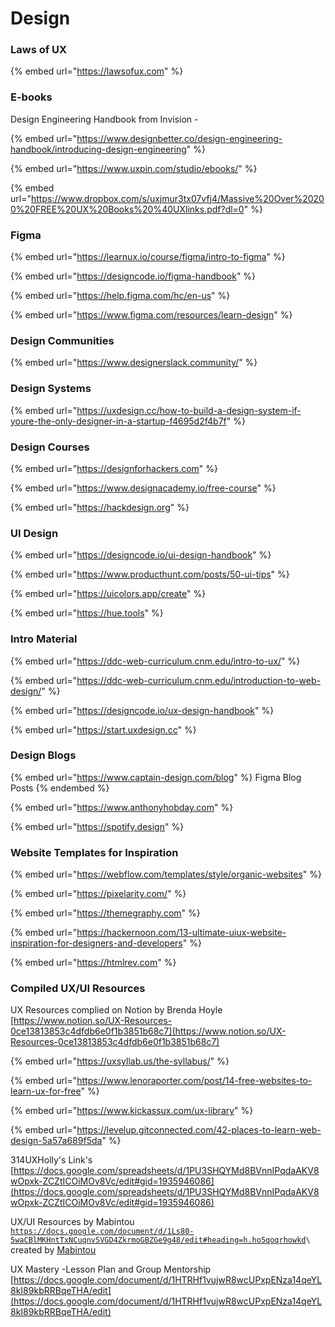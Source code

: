 # Design

###

### Laws of UX

{% embed url="https://lawsofux.com" %}

### E-books

Design Engineering Handbook from Invision -&#x20;

{% embed url="https://www.designbetter.co/design-engineering-handbook/introducing-design-engineering" %}

{% embed url="https://www.uxpin.com/studio/ebooks/" %}

{% embed url="https://www.dropbox.com/s/uxjmur3tx07vfj4/Massive%20Over%20200%20FREE%20UX%20Books%20%40UXlinks.pdf?dl=0" %}

### Figma

{% embed url="https://learnux.io/course/figma/intro-to-figma" %}

{% embed url="https://designcode.io/figma-handbook" %}

{% embed url="https://help.figma.com/hc/en-us" %}

{% embed url="https://www.figma.com/resources/learn-design" %}

### Design Communities

{% embed url="https://www.designerslack.community/" %}

### Design Systems

{% embed url="https://uxdesign.cc/how-to-build-a-design-system-if-youre-the-only-designer-in-a-startup-f4695d2f4b7f" %}

### Design Courses

{% embed url="https://designforhackers.com" %}

{% embed url="https://www.designacademy.io/free-course" %}

{% embed url="https://hackdesign.org" %}

### UI Design

{% embed url="https://designcode.io/ui-design-handbook" %}

{% embed url="https://www.producthunt.com/posts/50-ui-tips" %}

{% embed url="https://uicolors.app/create" %}

{% embed url="https://hue.tools" %}



### Intro Material

{% embed url="https://ddc-web-curriculum.cnm.edu/intro-to-ux/" %}

{% embed url="https://ddc-web-curriculum.cnm.edu/introduction-to-web-design/" %}

{% embed url="https://designcode.io/ux-design-handbook" %}

{% embed url="https://start.uxdesign.cc" %}

### Design Blogs

{% embed url="https://www.captain-design.com/blog" %}
Figma Blog Posts
{% endembed %}

{% embed url="https://www.anthonyhobday.com" %}

{% embed url="https://spotify.design" %}

### Website Templates for Inspiration

{% embed url="https://webflow.com/templates/style/organic-websites" %}

{% embed url="https://pixelarity.com/" %}

{% embed url="https://themegraphy.com" %}

{% embed url="https://hackernoon.com/13-ultimate-uiux-website-inspiration-for-designers-and-developers" %}

{% embed url="https://htmlrev.com" %}

### Compiled UX/UI Resources

UX Resources complied on Notion by Brenda Hoyle\
[https://www.notion.so/UX-Resources-0ce13813853c4dfdb6e0f1b3851b68c7](https://www.notion.so/UX-Resources-0ce13813853c4dfdb6e0f1b3851b68c7)

{% embed url="https://uxsyllab.us/the-syllabus/" %}

{% embed url="https://www.lenoraporter.com/post/14-free-websites-to-learn-ux-for-free" %}

{% embed url="https://www.kickassux.com/ux-library" %}

{% embed url="https://levelup.gitconnected.com/42-places-to-learn-web-design-5a57a689f5da" %}

314UXHolly's Link's\
[https://docs.google.com/spreadsheets/d/1PU3SHQYMd8BVnnIPqdaAKV8wOpxk-ZCZtICOiMOv8Vc/edit#gid=1935946086](https://docs.google.com/spreadsheets/d/1PU3SHQYMd8BVnnIPqdaAKV8wOpxk-ZCZtICOiMOv8Vc/edit#gid=1935946086)

UX/UI Resources by Mabintou\
[`https://docs.google.com/document/d/1Ls80-5waCBlMKHntTxNCuqnvSVGD4ZkrmoGBZGe9g48/edit#heading=h.ho5qoqrhowkd`](https://docs.google.com/document/d/1Ls80-5waCBlMKHntTxNCuqnvSVGD4ZkrmoGBZGe9g48/edit#heading=h.ho5qoqrhowkd)``\
``created by [Mabintou](https://twitter.com/mabintou)

UX Mastery -Lesson Plan and Group Mentorship [https://docs.google.com/document/d/1HTRHf1vujwR8wcUPxpENza14qeYL8kI89kbRRBqeTHA/edit](https://docs.google.com/document/d/1HTRHf1vujwR8wcUPxpENza14qeYL8kI89kbRRBqeTHA/edit)

